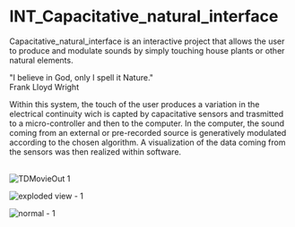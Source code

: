# INT_Capacitative_natural_interface
Capacitative_natural_interface is an interactive project that allows the user to produce and modulate sounds by simply touching house plants or other natural elements.

"I believe in God, only I spell it Nature." <br/>
Frank Lloyd Wright

Within this system, the touch of the user produces a variation in the electrical continuity wich is capted by capacitative sensors and trasmitted to a micro-controller and then to the computer. In the computer, the sound coming from an external or pre-recorded source is generatively modulated according to the chosen algorithm. A visualization of the data coming from the sensors was then realized within software.
<br/>
<br/>

![TDMovieOut 1](https://user-images.githubusercontent.com/82780678/194761917-878c311b-f86f-4da5-95a9-ac8995b5bfde.gif)


![exploded view - 1](https://user-images.githubusercontent.com/82780678/194762620-ddea43b7-0c93-44da-925a-6815cb6e4657.png)


![normal - 1](https://user-images.githubusercontent.com/82780678/194762623-568ae5de-11f6-4250-8c10-1346932a473a.png)
